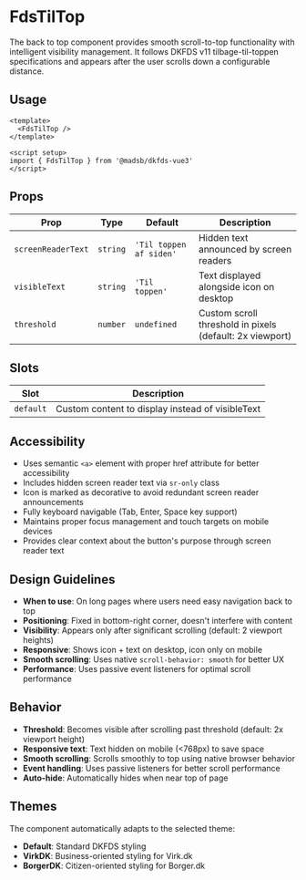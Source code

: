 # FdsTilTop

The back to top component provides smooth scroll-to-top functionality with intelligent visibility management. It follows DKFDS v11 tilbage-til-toppen specifications and appears after the user scrolls down a configurable distance.

## Usage

```vue
<template>
  <FdsTilTop />
</template>

<script setup>
import { FdsTilTop } from '@madsb/dkfds-vue3'
</script>
```

## Props

| Prop               | Type     | Default                | Description                                              |
| ------------------ | -------- | ---------------------- | -------------------------------------------------------- |
| `screenReaderText` | `string` | `'Til toppen af siden'` | Hidden text announced by screen readers                  |
| `visibleText`      | `string` | `'Til toppen'`         | Text displayed alongside icon on desktop                 |
| `threshold`        | `number` | `undefined`            | Custom scroll threshold in pixels (default: 2x viewport) |

## Slots

| Slot      | Description                                      |
| --------- | ------------------------------------------------ |
| `default` | Custom content to display instead of visibleText |

## Accessibility

- Uses semantic `<a>` element with proper href attribute for better accessibility
- Includes hidden screen reader text via `sr-only` class
- Icon is marked as decorative to avoid redundant screen reader announcements
- Fully keyboard navigable (Tab, Enter, Space key support)
- Maintains proper focus management and touch targets on mobile devices
- Provides clear context about the button's purpose through screen reader text

## Design Guidelines

- **When to use**: On long pages where users need easy navigation back to top
- **Positioning**: Fixed in bottom-right corner, doesn't interfere with content
- **Visibility**: Appears only after significant scrolling (default: 2 viewport heights)
- **Responsive**: Shows icon + text on desktop, icon only on mobile
- **Smooth scrolling**: Uses native `scroll-behavior: smooth` for better UX
- **Performance**: Uses passive event listeners for optimal scroll performance

## Behavior

- **Threshold**: Becomes visible after scrolling past threshold (default: 2x viewport height)
- **Responsive text**: Text hidden on mobile (<768px) to save space
- **Smooth scrolling**: Scrolls smoothly to top using native browser behavior
- **Event handling**: Uses passive listeners for better scroll performance
- **Auto-hide**: Automatically hides when near top of page

## Themes

The component automatically adapts to the selected theme:
- **Default**: Standard DKFDS styling
- **VirkDK**: Business-oriented styling for Virk.dk  
- **BorgerDK**: Citizen-oriented styling for Borger.dk
